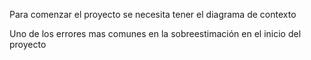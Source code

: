 Para comenzar el proyecto se necesita tener el diagrama de contexto

Uno de los errores mas comunes en la sobreestimación en el inicio del proyecto

